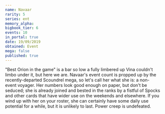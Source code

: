```yaml
---
name: Navaar
rarity: 5
series: ent
memory_alpha:
bigbook_tier: 6
events: 10
in_portal: true
date: 19/09/2019
obtained: Event
mega: false
published: true
---
```


"Best Orion in the game" is a bar so low a fully limbered up Vina couldn't limbo under it, but here we are. Navaar's event count is propped up by the recently-departed Scoundrel mega, so let's call her what she is: a non-event voyager. Her numbers look good enough on paper, but don't be seduced; she is already joined and bested in the ranks by a fistful of Spocks and other cards that have wider use on the weekends and elsewhere. If you wind up with her on your roster, she can certainly have some daily use potential for a while, but it is unlikely to last. Power creep is undefeated.
